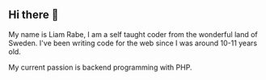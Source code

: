 ## Hi there 👋
My name is Liam Rabe, I am a self taught coder from the wonderful land
of Sweden. I've been writing code for the web since I was around 10-11 years old.

My current passion is backend programming with PHP.
